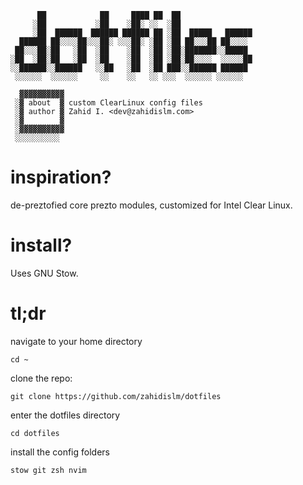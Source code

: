 ```
      ██            ██     ████ ██  ██
     ░██           ░██    ░██░ ░░  ░██
     ░██  ██████  ██████ ██████ ██ ░██  █████   ██████
  ██████ ██░░░░██░░░██░ ░░░██░ ░██ ░██ ██░░░██ ██░░░░
 ██░░░██░██   ░██  ░██    ░██  ░██ ░██░███████░░█████
░██  ░██░██   ░██  ░██    ░██  ░██ ░██░██░░░░  ░░░░░██
░░██████░░██████   ░░██   ░██  ░██ ███░░██████ ██████
 ░░░░░░  ░░░░░░     ░░    ░░   ░░ ░░░  ░░░░░░ ░░░░░░

  ▓▓▓▓▓▓▓▓▓▓
 ░▓ about  ▓ custom ClearLinux config files
 ░▓ author ▓ Zahid I. <dev@zahidislm.com>
 ░▓        ▓
 ░▓▓▓▓▓▓▓▓▓▓
 ░░░░░░░░░░

```

# inspiration?
de-preztofied core prezto modules, customized for Intel Clear Linux.

# install?
Uses GNU Stow.

# tl;dr
navigate to your home directory

`cd ~`

clone the repo:

`git clone https://github.com/zahidislm/dotfiles`

enter the dotfiles directory

`cd dotfiles`

install the config folders

`stow git zsh nvim`